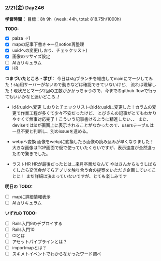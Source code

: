 ### 2/21(金) Day246

**学習時間：**
目標：8h
9h（week: 44h, total: 818.75h/1000h）

**TODO:**
- [x] paiza ->1
- [x] mapの記事下書き->一旦notion再整理
- [x] uuidへの変更(しおり、チェックリスト)
- [x] 画像のリサイズ設定
- [ ] AIカリキュラム
- [x] HR

**つまづいたところ・学び：**
今日はstgブランチを経由してmainにマージしてみた！stg用サーバーがないので動きなどは確認できていないけど、
流れは理解した！現状だとマージ2回の工数がかかっちゃうので、今までのgithub flowで行ってもいいかなと迷いどころ..!

- idをuuidへ変更
しおりとチェックリストのidをuuidに変更した！カラムの変更で作業工程が多くて少々不安だったけど、
とぴさんの記事がとてもわかりやすくて無事対応完了！こういう記事書けるように精進したい、、
また、deviseではidが画面上に表示されることがなかったので、usersテーブルは一旦不要と判断し、別のissueを進める。

- webpへ変換
画像をwebpに変換したら画像の読み込みが早くなりました！
大きな画像はTOP画面で仮で使っていたくらいですが、表示速度が全然違ったので驚きでした。

- ラストHR
HRが最後だったとは...来月卒業だなんて
やはさんからもうしばらくしたら交流会がてらアプリを触り合う会の提案をいただき企画していくことに！
まだ詳細は決まっていないですが、とても楽しみです

**明日の TODO:**
- [ ] mapに詳細情報表示
- [ ] AIカリキュラム

**いずれの TODO:**
- [ ] Rails入門9のデプロイする
- [ ] Rails入門10
- [ ] CIとは
- [ ] アセットパイプラインとは？
- [ ] importmapとは？
- [ ] スキメトイベントでわからなかったワード調べ
